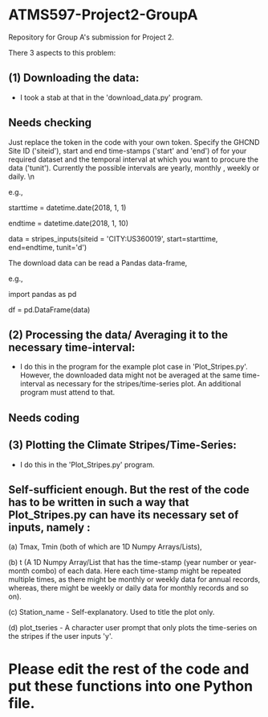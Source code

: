 # ATMS597-Project2-GroupA
Repository for Group A's submission for Project 2.

There 3 aspects to this problem:

## (1) Downloading the data:
   - I took a stab at that in the 'download_data.py' program. 
   ## Needs checking
   
   Just replace the token in the code with your own token. Specify the GHCND Site ID ('siteid'), start and end time-stamps ('start' and 'end') of for your required dataset and the temporal interval at which you want to procure the data ('tunit'). Currently the possible intervals are yearly, monthly , weekly or daily. \n
   
   e.g., 
   
   starttime = datetime.date(2018, 1, 1)
   
   endtime = datetime.date(2018, 1, 10)
   
   data = stripes_inputs(siteid = 'CITY:US360019', start=starttime, end=endtime, tunit='d')
   
   The download data can be read a Pandas data-frame,
   
   e.g.,
   
   import pandas as pd
   
   df = pd.DataFrame(data)
   
## (2) Processing the data/ Averaging it to the necessary time-interval:
   - I do this in the program for the example plot case in 'Plot_Stripes.py'. However, the downloaded data might not be averaged at the same time-interval as necessary for the stripes/time-series plot. An additional program must attend to that.
   
   ## Needs coding
   
## (3) Plotting the Climate Stripes/Time-Series:

   - I do this in the 'Plot_Stripes.py' program. 
   
   ## Self-sufficient enough. But the rest of the code has to be written in such a way that Plot_Stripes.py can have its necessary set of inputs, namely :
   
   (a) Tmax, Tmin (both of which are 1D Numpy Arrays/Lists), 
   
   (b) t (A 1D Numpy Array/List that has the time-stamp (year number or year-month combo) of each data. Here each time-stamp might be repeated multiple times, as there might be monthly or weekly data for annual records, whereas, there might be weekly or daily data for monthly records and so on).
   
   (c) Station_name - Self-explanatory. Used to title the plot only.
   
   (d) plot_tseries - A character user prompt that only plots the time-series on the stripes if the user inputs 'y'.
   
# Please edit the rest of the code and put these functions into one Python file.


